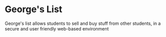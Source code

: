 George's List
=============

George's list allows students to sell and buy stuff from other students, in a secure and user friendly web-based environment
